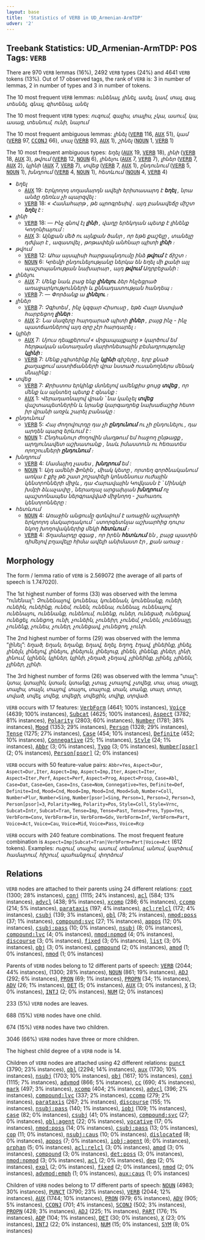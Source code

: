 ```yaml
---
layout: base
title:  'Statistics of VERB in UD_Armenian-ArmTDP'
udver: '2'
---
```


## Treebank Statistics: UD_Armenian-ArmTDP: POS Tags: `VERB`

There are 970 `VERB` lemmas (16%), 2492 `VERB` types (24%) and 4641 `VERB` tokens (13%).
Out of 17 observed tags, the rank of `VERB` is: 3 in number of lemmas, 2 in number of types and 3 in number of tokens.

The 10 most frequent `VERB` lemmas: <em>ունենալ, լինել, ասել, կամ, տալ, գալ, տեսնել, գնալ, գիտենալ, անել</em>

The 10 most frequent `VERB` types:  <em>ուզում, գալիս, տալիս, չկա, ասում, կա, ասաց, տեսնում, ունի, նայում</em>

The 10 most frequent ambiguous lemmas: <em>լինել</em> (<tt><a href="hy_armtdp-pos-VERB.html">VERB</a></tt> 116, <tt><a href="hy_armtdp-pos-AUX.html">AUX</a></tt> 51), <em>կամ</em> (<tt><a href="hy_armtdp-pos-VERB.html">VERB</a></tt> 97, <tt><a href="hy_armtdp-pos-CCONJ.html">CCONJ</a></tt> 66), <em>տալ</em> (<tt><a href="hy_armtdp-pos-VERB.html">VERB</a></tt> 93, <tt><a href="hy_armtdp-pos-AUX.html">AUX</a></tt> 1), <em>շինել</em> (<tt><a href="hy_armtdp-pos-NOUN.html">NOUN</a></tt> 1, <tt><a href="hy_armtdp-pos-VERB.html">VERB</a></tt> 1)

The 10 most frequent ambiguous types:  <em>եղել</em> (<tt><a href="hy_armtdp-pos-AUX.html">AUX</a></tt> 19, <tt><a href="hy_armtdp-pos-VERB.html">VERB</a></tt> 18), <em>լինի</em> (<tt><a href="hy_armtdp-pos-VERB.html">VERB</a></tt> 18, <tt><a href="hy_armtdp-pos-AUX.html">AUX</a></tt> 3), <em>թվում</em> (<tt><a href="hy_armtdp-pos-VERB.html">VERB</a></tt> 12, <tt><a href="hy_armtdp-pos-NOUN.html">NOUN</a></tt> 6), <em>լինելու</em> (<tt><a href="hy_armtdp-pos-AUX.html">AUX</a></tt> 7, <tt><a href="hy_armtdp-pos-VERB.html">VERB</a></tt> 7), <em>լիներ</em> (<tt><a href="hy_armtdp-pos-VERB.html">VERB</a></tt> 7, <tt><a href="hy_armtdp-pos-AUX.html">AUX</a></tt> 2), <em>կլինի</em> (<tt><a href="hy_armtdp-pos-AUX.html">AUX</a></tt> 7, <tt><a href="hy_armtdp-pos-VERB.html">VERB</a></tt> 7), <em>տվեց</em> (<tt><a href="hy_armtdp-pos-VERB.html">VERB</a></tt> 7, <tt><a href="hy_armtdp-pos-AUX.html">AUX</a></tt> 1), <em>ընդունում</em> (<tt><a href="hy_armtdp-pos-VERB.html">VERB</a></tt> 5, <tt><a href="hy_armtdp-pos-NOUN.html">NOUN</a></tt> 1), <em>խնդրում</em> (<tt><a href="hy_armtdp-pos-VERB.html">VERB</a></tt> 4, <tt><a href="hy_armtdp-pos-NOUN.html">NOUN</a></tt> 1), <em>հետևում</em> (<tt><a href="hy_armtdp-pos-NOUN.html">NOUN</a></tt> 4, <tt><a href="hy_armtdp-pos-VERB.html">VERB</a></tt> 4)


* <em>եղել</em>
  * <tt><a href="hy_armtdp-pos-AUX.html">AUX</a></tt> 19: <em>Երկրորդ տղամարդն ավելի երիտասարդ է <b>եղել</b> , նրա անձը դեռևս չի պարզվել :</em>
  * <tt><a href="hy_armtdp-pos-VERB.html">VERB</a></tt> 18: <em>« Համահարթ , թե պրոգրեսիվ . այդ բանավեճը միշտ <b>եղել</b> է :</em>
* <em>լինի</em>
  * <tt><a href="hy_armtdp-pos-VERB.html">VERB</a></tt> 18: <em>— Ինչ գնով էլ <b>լինի</b> , վաղը երեկոյան պետք է լինենք Կողոնիայում :</em>
  * <tt><a href="hy_armtdp-pos-AUX.html">AUX</a></tt> 3: <em>Այնքան մեծ ու այնքան ծանր , որ եթե քաշելը , տանելը դժվար է , ազատվել , թոթափելն անհնար պիտի <b>լինի</b> ։</em>
* <em>թվում</em>
  * <tt><a href="hy_armtdp-pos-VERB.html">VERB</a></tt> 12: <em>Ահա այսպիսի հարցապնդումը ինձ <b>թվում</b> է ճիշտ ։</em>
  * <tt><a href="hy_armtdp-pos-NOUN.html">NOUN</a></tt> 6: <em>Կրեմլի ընդունելությանը ներկա են եղել մի քանի այլ պաշտպանության նախարար , այդ <b>թվում</b> Ադրբեջանի :</em>
* <em>լինելու</em>
  * <tt><a href="hy_armtdp-pos-AUX.html">AUX</a></tt> 7: <em>Մենք նաև բաց ենք <b>լինելու</b> ձեր հնչեցրած առաջարկությունների և քննադատության հանդեպ ։</em>
  * <tt><a href="hy_armtdp-pos-VERB.html">VERB</a></tt> 7: <em>— Փորձանք ա <b>լինելու</b> ։</em>
* <em>լիներ</em>
  * <tt><a href="hy_armtdp-pos-VERB.html">VERB</a></tt> 7: <em>Չգիտեմ , ինչ կզգար Հիսուսը , եթե Հայր Աստված հարբեցող <b>լիներ</b> :</em>
  * <tt><a href="hy_armtdp-pos-AUX.html">AUX</a></tt> 2: <em>Նա մազերը հարդարած պիտի <b>լիներ</b> , բայց ինչ - ինչ պատճառներով այդ օրը չէր հարդարել ։</em>
* <em>կլինի</em>
  * <tt><a href="hy_armtdp-pos-AUX.html">AUX</a></tt> 7: <em>Մյուս դեպքերում « մրցապայքարը » կարծում եմ հերթական անտաղանդ մարիոնետային բեմադրությունը <b>կլինի</b> :</em>
  * <tt><a href="hy_armtdp-pos-VERB.html">VERB</a></tt> 7: <em>Մենք չգիտեինք ինչ <b>կլինի</b> գիշերը , երբ քնած քաղաքում աստիճանների վրա նստած ուսանողներս մենակ մնայինք :</em>
* <em>տվեց</em>
  * <tt><a href="hy_armtdp-pos-VERB.html">VERB</a></tt> 7: <em>Քրիստոս երկինք մտնելով ամենքիս ցույց <b>տվեց</b> , որ մենք ևս այնտեղ պետք է գնանք :</em>
  * <tt><a href="hy_armtdp-pos-AUX.html">AUX</a></tt> 1: <em>Վերադառնալով վրան ՝ նա կանչել <b>տվեց</b> վաշտապետներին և նրանց կարգադրեց նախաճաշից հետո իր վրանի առջև շարել բանակը :</em>
* <em>ընդունում</em>
  * <tt><a href="hy_armtdp-pos-VERB.html">VERB</a></tt> 5: <em>Հայ ժողովուրդը դա չի <b>ընդունում</b> ու չի ընդունելու , դա արդեն պարզ երևում է :</em>
  * <tt><a href="hy_armtdp-pos-NOUN.html">NOUN</a></tt> 1: <em>Ընդհանուր ժողովին մաղթում եմ հաջող ընթացք , արդյունավետ աշխատանք , նաև իմաստուն ու հեռատես որոշումների <b>ընդունում</b> ։</em>
* <em>խնդրում</em>
  * <tt><a href="hy_armtdp-pos-VERB.html">VERB</a></tt> 4: <em>Մամայիդ չասես , <b>խնդրում</b> եմ :</em>
  * <tt><a href="hy_armtdp-pos-NOUN.html">NOUN</a></tt> 1: <em>Այդ ամենի ֆոնին , միակ կետը , որտեղ գործնականում առկա է քիչ թե շատ շոշափելի կոնսենսուս ուժային կենտրոնների միջև , դա Հարավային Կովկասն է ՝ Մինսկի խմբի ձևաչափը , ներառյալ արցախյան <b>խնդրում</b> ոչ պաշտոնապես ներգրավված միջնորդ - շահառու կենտրոնները :</em>
* <em>հետևում</em>
  * <tt><a href="hy_armtdp-pos-NOUN.html">NOUN</a></tt> 4: <em>Առաջին անցումը գտնվում է առաջին աշխարհի երկրորդ մակարդակում ՝ ստորգետնյա աշխարհից դուրս եկող խողովակներից մեկի <b>հետևում</b> ։</em>
  * <tt><a href="hy_armtdp-pos-VERB.html">VERB</a></tt> 4: <em>Տղամարդը զգաց , որ իրեն <b>հետևում</b> են , բայց պատին դիմելով բղավելը հիմա ավելի անիմաստ էր , քան առաջ ։</em>

## Morphology

The form / lemma ratio of `VERB` is 2.569072 (the average of all parts of speech is 1.747020).

The 1st highest number of forms (33) was observed with the lemma “ունենալ”: <em>Չունենալով, կունենա, կունենան, կունենանք, ունեի, ունեին, ունեինք, ունեմ, ունեն, ունենա, ունենալ, ունենալով, ունենալու, ունենանք, ունենում, ունենք, ուներ, ունեցած, ունեցավ, ունեցել, ունեցող, ունի, չունեին, չունեիր, չունեմ, չունեն, չունենալը, չունենք, չունես, չուներ, չունեցավ, չունեցող, չունի</em>.

The 2nd highest number of forms (29) was observed with the lemma “լինել”: <em>եղած, եղան, եղանք, եղավ, եղել, եղող, էղավ, լինեինք, լինել, լինելն, լինելով, լինելու, լինելուն, լինելուց, լինեն, լինենք, լիներ, լինի, լինում, կլինեն, կլիներ, կլինի, չեղած, չեղավ, չլինեինք, չլինել, չլինեն, չլիներ, չլինի</em>.

The 3rd highest number of forms (26) was observed with the lemma “տալ”: <em>կտա, կտային, կտան, կտանք, չտալ, չտալով, չտվեց, տա, տալ, տալը, տալիս, տալն, տալով, տալու, տալուց, տան, տանք, տար, տուր, տված, տվել, տվեց, տվեցի, տվեցին, տվիք, տրված</em>.

`VERB` occurs with 17 features: <tt><a href="hy_armtdp-feat-VerbForm.html">VerbForm</a></tt> (4641; 100% instances), <tt><a href="hy_armtdp-feat-Voice.html">Voice</a></tt> (4639; 100% instances), <tt><a href="hy_armtdp-feat-Subcat.html">Subcat</a></tt> (4625; 100% instances), <tt><a href="hy_armtdp-feat-Aspect.html">Aspect</a></tt> (3782; 81% instances), <tt><a href="hy_armtdp-feat-Polarity.html">Polarity</a></tt> (2803; 60% instances), <tt><a href="hy_armtdp-feat-Number.html">Number</a></tt> (1781; 38% instances), <tt><a href="hy_armtdp-feat-Mood.html">Mood</a></tt> (1353; 29% instances), <tt><a href="hy_armtdp-feat-Person.html">Person</a></tt> (1328; 29% instances), <tt><a href="hy_armtdp-feat-Tense.html">Tense</a></tt> (1275; 27% instances), <tt><a href="hy_armtdp-feat-Case.html">Case</a></tt> (454; 10% instances), <tt><a href="hy_armtdp-feat-Definite.html">Definite</a></tt> (452; 10% instances), <tt><a href="hy_armtdp-feat-Connegative.html">Connegative</a></tt> (25; 1% instances), <tt><a href="hy_armtdp-feat-Style.html">Style</a></tt> (24; 1% instances), <tt><a href="hy_armtdp-feat-Abbr.html">Abbr</a></tt> (3; 0% instances), <tt><a href="hy_armtdp-feat-Typo.html">Typo</a></tt> (3; 0% instances), <tt><a href="hy_armtdp-feat-Number-psor.html">Number[psor]</a></tt> (2; 0% instances), <tt><a href="hy_armtdp-feat-Person-psor.html">Person[psor]</a></tt> (2; 0% instances)

`VERB` occurs with 50 feature-value pairs: `Abbr=Yes`, `Aspect=Dur`, `Aspect=Dur,Iter`, `Aspect=Imp`, `Aspect=Imp,Iter`, `Aspect=Iter`, `Aspect=Iter,Perf`, `Aspect=Perf`, `Aspect=Prog`, `Aspect=Prosp`, `Case=Abl`, `Case=Dat`, `Case=Gen`, `Case=Ins`, `Case=Nom`, `Connegative=Yes`, `Definite=Def`, `Definite=Ind`, `Mood=Cnd`, `Mood=Imp`, `Mood=Ind`, `Mood=Sub`, `Number=Coll`, `Number=Plur`, `Number=Sing`, `Number[psor]=Sing`, `Person=1`, `Person=2`, `Person=3`, `Person[psor]=3`, `Polarity=Neg`, `Polarity=Pos`, `Style=Coll`, `Style=Vrnc`, `Subcat=Intr`, `Subcat=Tran`, `Tense=Imp`, `Tense=Past`, `Tense=Pres`, `Typo=Yes`, `VerbForm=Conv`, `VerbForm=Fin`, `VerbForm=Gdv`, `VerbForm=Inf`, `VerbForm=Part`, `Voice=Act`, `Voice=Cau`, `Voice=Mid`, `Voice=Pass`, `Voice=Rcp`

`VERB` occurs with 240 feature combinations.
The most frequent feature combination is `Aspect=Imp|Subcat=Tran|VerbForm=Part|Voice=Act` (612 tokens).
Examples: <em>ուզում, տալիս, ասում, տեսնում, անում, կարծում, համարում, հիշում, պահանջում, փորձում</em>


## Relations

`VERB` nodes are attached to their parents using 24 different relations: <tt><a href="hy_armtdp-dep-root.html">root</a></tt> (1300; 28% instances), <tt><a href="hy_armtdp-dep-conj.html">conj</a></tt> (1115; 24% instances), <tt><a href="hy_armtdp-dep-acl.html">acl</a></tt> (584; 13% instances), <tt><a href="hy_armtdp-dep-advcl.html">advcl</a></tt> (438; 9% instances), <tt><a href="hy_armtdp-dep-xcomp.html">xcomp</a></tt> (286; 6% instances), <tt><a href="hy_armtdp-dep-ccomp.html">ccomp</a></tt> (214; 5% instances), <tt><a href="hy_armtdp-dep-parataxis.html">parataxis</a></tt> (197; 4% instances), <tt><a href="hy_armtdp-dep-acl-relcl.html">acl:relcl</a></tt> (172; 4% instances), <tt><a href="hy_armtdp-dep-csubj.html">csubj</a></tt> (139; 3% instances), <tt><a href="hy_armtdp-dep-obl.html">obl</a></tt> (78; 2% instances), <tt><a href="hy_armtdp-dep-nmod-poss.html">nmod:poss</a></tt> (37; 1% instances), <tt><a href="hy_armtdp-dep-compound-svc.html">compound:svc</a></tt> (27; 1% instances), <tt><a href="hy_armtdp-dep-appos.html">appos</a></tt> (12; 0% instances), <tt><a href="hy_armtdp-dep-csubj-pass.html">csubj:pass</a></tt> (10; 0% instances), <tt><a href="hy_armtdp-dep-nsubj.html">nsubj</a></tt> (8; 0% instances), <tt><a href="hy_armtdp-dep-compound-lvc.html">compound:lvc</a></tt> (4; 0% instances), <tt><a href="hy_armtdp-dep-nmod-npmod.html">nmod:npmod</a></tt> (4; 0% instances), <tt><a href="hy_armtdp-dep-discourse.html">discourse</a></tt> (3; 0% instances), <tt><a href="hy_armtdp-dep-fixed.html">fixed</a></tt> (3; 0% instances), <tt><a href="hy_armtdp-dep-list.html">list</a></tt> (3; 0% instances), <tt><a href="hy_armtdp-dep-obj.html">obj</a></tt> (3; 0% instances), <tt><a href="hy_armtdp-dep-compound.html">compound</a></tt> (2; 0% instances), <tt><a href="hy_armtdp-dep-amod.html">amod</a></tt> (1; 0% instances), <tt><a href="hy_armtdp-dep-nmod.html">nmod</a></tt> (1; 0% instances)

Parents of `VERB` nodes belong to 12 different parts of speech: <tt><a href="hy_armtdp-pos-VERB.html">VERB</a></tt> (2044; 44% instances),  (1300; 28% instances), <tt><a href="hy_armtdp-pos-NOUN.html">NOUN</a></tt> (861; 19% instances), <tt><a href="hy_armtdp-pos-ADJ.html">ADJ</a></tt> (292; 6% instances), <tt><a href="hy_armtdp-pos-PRON.html">PRON</a></tt> (69; 1% instances), <tt><a href="hy_armtdp-pos-PROPN.html">PROPN</a></tt> (34; 1% instances), <tt><a href="hy_armtdp-pos-ADV.html">ADV</a></tt> (26; 1% instances), <tt><a href="hy_armtdp-pos-DET.html">DET</a></tt> (5; 0% instances), <tt><a href="hy_armtdp-pos-AUX.html">AUX</a></tt> (3; 0% instances), <tt><a href="hy_armtdp-pos-X.html">X</a></tt> (3; 0% instances), <tt><a href="hy_armtdp-pos-INTJ.html">INTJ</a></tt> (2; 0% instances), <tt><a href="hy_armtdp-pos-NUM.html">NUM</a></tt> (2; 0% instances)

233 (5%) `VERB` nodes are leaves.

688 (15%) `VERB` nodes have one child.

674 (15%) `VERB` nodes have two children.

3046 (66%) `VERB` nodes have three or more children.

The highest child degree of a `VERB` node is 14.

Children of `VERB` nodes are attached using 42 different relations: <tt><a href="hy_armtdp-dep-punct.html">punct</a></tt> (3790; 23% instances), <tt><a href="hy_armtdp-dep-obl.html">obl</a></tt> (2294; 14% instances), <tt><a href="hy_armtdp-dep-aux.html">aux</a></tt> (1730; 10% instances), <tt><a href="hy_armtdp-dep-nsubj.html">nsubj</a></tt> (1703; 10% instances), <tt><a href="hy_armtdp-dep-obj.html">obj</a></tt> (1617; 10% instances), <tt><a href="hy_armtdp-dep-conj.html">conj</a></tt> (1115; 7% instances), <tt><a href="hy_armtdp-dep-advmod.html">advmod</a></tt> (866; 5% instances), <tt><a href="hy_armtdp-dep-cc.html">cc</a></tt> (690; 4% instances), <tt><a href="hy_armtdp-dep-mark.html">mark</a></tt> (497; 3% instances), <tt><a href="hy_armtdp-dep-xcomp.html">xcomp</a></tt> (404; 2% instances), <tt><a href="hy_armtdp-dep-advcl.html">advcl</a></tt> (396; 2% instances), <tt><a href="hy_armtdp-dep-compound-lvc.html">compound:lvc</a></tt> (337; 2% instances), <tt><a href="hy_armtdp-dep-ccomp.html">ccomp</a></tt> (279; 2% instances), <tt><a href="hy_armtdp-dep-parataxis.html">parataxis</a></tt> (267; 2% instances), <tt><a href="hy_armtdp-dep-discourse.html">discourse</a></tt> (155; 1% instances), <tt><a href="hy_armtdp-dep-nsubj-pass.html">nsubj:pass</a></tt> (140; 1% instances), <tt><a href="hy_armtdp-dep-iobj.html">iobj</a></tt> (109; 1% instances), <tt><a href="hy_armtdp-dep-case.html">case</a></tt> (82; 0% instances), <tt><a href="hy_armtdp-dep-csubj.html">csubj</a></tt> (41; 0% instances), <tt><a href="hy_armtdp-dep-compound-svc.html">compound:svc</a></tt> (27; 0% instances), <tt><a href="hy_armtdp-dep-obl-agent.html">obl:agent</a></tt> (22; 0% instances), <tt><a href="hy_armtdp-dep-vocative.html">vocative</a></tt> (17; 0% instances), <tt><a href="hy_armtdp-dep-nmod-poss.html">nmod:poss</a></tt> (14; 0% instances), <tt><a href="hy_armtdp-dep-csubj-pass.html">csubj:pass</a></tt> (13; 0% instances), <tt><a href="hy_armtdp-dep-cop.html">cop</a></tt> (11; 0% instances), <tt><a href="hy_armtdp-dep-nsubj-caus.html">nsubj:caus</a></tt> (10; 0% instances), <tt><a href="hy_armtdp-dep-dislocated.html">dislocated</a></tt> (8; 0% instances), <tt><a href="hy_armtdp-dep-appos.html">appos</a></tt> (7; 0% instances), <tt><a href="hy_armtdp-dep-iobj-agent.html">iobj:agent</a></tt> (6; 0% instances), <tt><a href="hy_armtdp-dep-orphan.html">orphan</a></tt> (5; 0% instances), <tt><a href="hy_armtdp-dep-acl-relcl.html">acl:relcl</a></tt> (3; 0% instances), <tt><a href="hy_armtdp-dep-amod.html">amod</a></tt> (3; 0% instances), <tt><a href="hy_armtdp-dep-compound.html">compound</a></tt> (3; 0% instances), <tt><a href="hy_armtdp-dep-det-poss.html">det:poss</a></tt> (3; 0% instances), <tt><a href="hy_armtdp-dep-nmod-npmod.html">nmod:npmod</a></tt> (3; 0% instances), <tt><a href="hy_armtdp-dep-acl.html">acl</a></tt> (2; 0% instances), <tt><a href="hy_armtdp-dep-dep.html">dep</a></tt> (2; 0% instances), <tt><a href="hy_armtdp-dep-expl.html">expl</a></tt> (2; 0% instances), <tt><a href="hy_armtdp-dep-fixed.html">fixed</a></tt> (2; 0% instances), <tt><a href="hy_armtdp-dep-nmod.html">nmod</a></tt> (2; 0% instances), <tt><a href="hy_armtdp-dep-advmod-emph.html">advmod:emph</a></tt> (1; 0% instances), <tt><a href="hy_armtdp-dep-aux-caus.html">aux:caus</a></tt> (1; 0% instances)

Children of `VERB` nodes belong to 17 different parts of speech: <tt><a href="hy_armtdp-pos-NOUN.html">NOUN</a></tt> (4983; 30% instances), <tt><a href="hy_armtdp-pos-PUNCT.html">PUNCT</a></tt> (3790; 23% instances), <tt><a href="hy_armtdp-pos-VERB.html">VERB</a></tt> (2044; 12% instances), <tt><a href="hy_armtdp-pos-AUX.html">AUX</a></tt> (1744; 10% instances), <tt><a href="hy_armtdp-pos-PRON.html">PRON</a></tt> (979; 6% instances), <tt><a href="hy_armtdp-pos-ADV.html">ADV</a></tt> (905; 5% instances), <tt><a href="hy_armtdp-pos-CCONJ.html">CCONJ</a></tt> (701; 4% instances), <tt><a href="hy_armtdp-pos-SCONJ.html">SCONJ</a></tt> (502; 3% instances), <tt><a href="hy_armtdp-pos-PROPN.html">PROPN</a></tt> (428; 3% instances), <tt><a href="hy_armtdp-pos-ADJ.html">ADJ</a></tt> (225; 1% instances), <tt><a href="hy_armtdp-pos-PART.html">PART</a></tt> (176; 1% instances), <tt><a href="hy_armtdp-pos-ADP.html">ADP</a></tt> (104; 1% instances), <tt><a href="hy_armtdp-pos-DET.html">DET</a></tt> (30; 0% instances), <tt><a href="hy_armtdp-pos-X.html">X</a></tt> (23; 0% instances), <tt><a href="hy_armtdp-pos-INTJ.html">INTJ</a></tt> (22; 0% instances), <tt><a href="hy_armtdp-pos-NUM.html">NUM</a></tt> (15; 0% instances), <tt><a href="hy_armtdp-pos-SYM.html">SYM</a></tt> (8; 0% instances)

